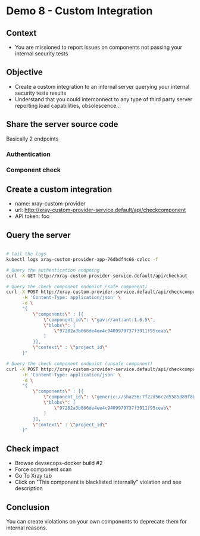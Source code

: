 # Demo 8 - Custom Integration

## Context

- You are missioned to report issues on components not passing your internal security tests

## Objective

- Create a custom integration to an internal server querying your internal security tests results
- Understand that you could interconnect to any type of third party server reporting load capabilities, obsolescence...

## Share the server source code

Basically 2 endpoints

### Authentication

### Component check

## Create a custom integration

- name: xray-custom-provider
- url: http://xray-custom-provider-service.default/api/checkcomponent
- API token: foo

## Query the server

```bash

# tail the logs
kubectl logs xray-custom-provider-app-76dbdf4c66-czlcc -f

# Query the authentication endpoing
curl -X GET http://xray-custom-provider-service.default/api/checkaut

# Query the check component endpoint (safe component)
curl -X POST http://xray-custom-provider-service.default/api/checkcomponent \
      -H 'Content-Type: application/json' \
      -d \
      "{
          \"components\" : [{
              \"component_id\": \"gav://ant:ant:1.6.5\",
              \"blobs\": [
                  \"97282a3b066de4ee4c9409979737f3911f95ceab\"
              ]
          }],
          \"context\" : \"project_id\"
      }"

# Query the check component endpoint (unsafe component)
curl -X POST http://xray-custom-provider-service.default/api/checkcomponent \
      -H 'Content-Type: application/json' \
      -d \
      "{
          \"components\" : [{
              \"component_id\": \"generic://sha256:7f22d56c2d5585d89f884b3baf8273a12b3b3155e8f68c01a82ae2fdc4296a1f/swampup-devsecops-1.0.0.jar\",
              \"blobs\": [
                  \"97282a3b066de4ee4c9409979737f3911f95ceab\"
              ]
          }],
          \"context\" : \"project_id\"
      }"
```

## Check impact

- Browse devsecops-docker build #2
- Force component scan  
- Go To Xray tab
- Click on "This component is blacklisted internally" violation and see description

## Conclusion

You can create violations on your own components to deprecate them for internal reasons.

